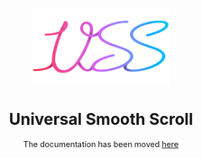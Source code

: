 <br/><p align="center">
    <a href="https://github.com/CristianDavideConte/universalSmoothScroll">
        <img src="https://raw.githubusercontent.com/CristianDavideConte/universalSmoothScroll/master/docs/images/logo.png" height="140">
    </a>
</p>
<h1 align="center">Universal Smooth Scroll</h1>

<p align="center">The documentation has been moved <a href="https://github.com/CristianDavideConte/universalSmoothScroll">here</a></p>